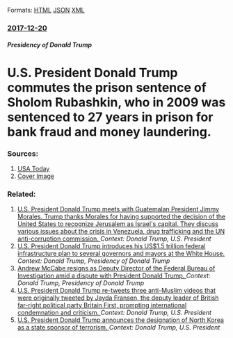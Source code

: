
Formats: [HTML](/news/2017/12/20/u-s-president-donald-trump-commutes-the-prison-sentence-of-sholom-rubashkin-who-in-2009-was-sentenced-to-27-years-in-prison-for-bank-fraud.html)  [JSON](/news/2017/12/20/u-s-president-donald-trump-commutes-the-prison-sentence-of-sholom-rubashkin-who-in-2009-was-sentenced-to-27-years-in-prison-for-bank-fraud.json)  [XML](/news/2017/12/20/u-s-president-donald-trump-commutes-the-prison-sentence-of-sholom-rubashkin-who-in-2009-was-sentenced-to-27-years-in-prison-for-bank-fraud.xml)  

### [2017-12-20](/news/2017/12/20/index.md)

##### Presidency of Donald Trump
# U.S. President Donald Trump commutes the prison sentence of Sholom Rubashkin, who in 2009 was sentenced to 27 years in prison for bank fraud and money laundering. 




### Sources:

1. [USA Today](https://www.usatoday.com/story/news/nation-now/2017/12/20/trump-commutes-sentence-kosher-meatpacking-executive/971719001/)
1. [Cover Image](https://www.gannett-cdn.com/GDContent/applogos/usatoday.png)

### Related:

1. [U.S. President Donald Trump meets with Guatemalan President Jimmy Morales. Trump thanks Morales for having supported the decision of the United States to recognize Jerusalem as Israel's capital. They discuss various issues about the crisis in Venezuela, drug trafficking and the UN anti-corruption commission. ](/news/2018/02/8/u-s-president-donald-trump-meets-with-guatemalan-president-jimmy-morales-trump-thanks-morales-for-having-supported-the-decision-of-the-uni.md) _Context: Donald Trump, U.S. President_
2. [U.S. President Donald Trump introduces his US$1.5 trillion federal infrastructure plan to several governors and mayors at the White House. ](/news/2018/02/12/u-s-president-donald-trump-introduces-his-us-1-5-trillion-federal-infrastructure-plan-to-several-governors-and-mayors-at-the-white-house.md) _Context: Donald Trump, Presidency of Donald Trump_
3. [Andrew McCabe resigns as Deputy Director of the Federal Bureau of Investigation amid a dispute with President Donald Trump. ](/news/2018/01/29/andrew-mccabe-resigns-as-deputy-director-of-the-federal-bureau-of-investigation-amid-a-dispute-with-president-donald-trump.md) _Context: Donald Trump, Presidency of Donald Trump_
4. [U.S. President Donald Trump re-tweets three anti-Muslim videos that were originally tweeted by Jayda Fransen, the deputy leader of British far-right political party Britain First, prompting international condemnation and criticism. ](/news/2017/11/29/u-s-president-donald-trump-re-tweets-three-anti-muslim-videos-that-were-originally-tweeted-by-jayda-fransen-the-deputy-leader-of-british-f.md) _Context: Donald Trump, U.S. President_
5. [U.S. President Donald Trump announces the designation of North Korea as a state sponsor of terrorism. ](/news/2017/11/20/u-s-president-donald-trump-announces-the-designation-of-north-korea-as-a-state-sponsor-of-terrorism.md) _Context: Donald Trump, U.S. President_
